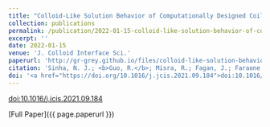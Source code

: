 ```yaml
---
title: "Colloid-Like Solution Behavior of Computationally Designed Coiled Coil Bundlemers"
collection: publications
permalink: /publication/2022-01-15-colloid-like-solution-behavior-of-computationally-designed-coiled-coil-bundlemers/
excerpt: ''
date: 2022-01-15
venue: 'J. Colloid Interface Sci.'
paperurl: 'http://gr-grey.github.io/files/colloid-like-solution-behavior-of-computationally-designed-coiled-coil-bundlemers.pdf'
citation: 'Sinha, N. J.; <b>Guo, R.</b>; Misra, R.; Fagan, J.; Faraone, A.; Kloxin, C. J.; Saven, J. G.; Jensen, G. V.; Pochan, D. J., <i>J. Colloid Interface Sci.</i> 606 (2022) 1974–1982'
doi: '<a href="https://doi.org/10.1016/j.jcis.2021.09.184">doi:10.1016/j.jcis.2021.09.184</a>'
---
```

<!-- Upcoming brief description of the paper. -->

[doi:10.1016/j.jcis.2021.09.184](https://doi.org/10.1016/j.jcis.2021.09.184)

[Full Paper]({{ page.paperurl }})
